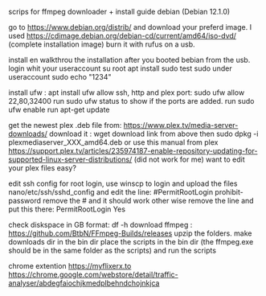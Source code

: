 scrips for ffmpeg downloader + install guide debian (Debian 12.1.0)

go to https://www.debian.org/distrib/ and download your preferd image. I used https://cdimage.debian.org/debian-cd/current/amd64/iso-dvd/ (complete installation image)
burn it with rufus on a usb.

install en walkthrou the installation after you booted bebian from the usb.
login whit your useraccount su root apt install sudo test sudo under useraccount sudo echo "1234"

install ufw : apt install ufw allow ssh, http and plex port: sudo ufw allow 22,80,32400 run sudo ufw status to show if the ports are added. run sudo ufw enable run apt-get update

get the newest plex .deb file from: https://www.plex.tv/media-server-downloads/ download it : wget download link from above then sudo dpkg -i plexmediaserver_XXX_amd64.deb
or use this manual from plex https://support.plex.tv/articles/235974187-enable-repository-updating-for-supported-linux-server-distributions/ (did not work for me) want to edit your plex files easy?

edit ssh config for root login, use winscp to login and upload the files
nano/etc/ssh/sshd_config and edit the line: #PermitRootLogin prohibit-password
remove the # and it should work other wise remove the line and put this there: PermitRootLogin Yes

check diskspace in GB format: df -h
download ffmpeg : https://github.com/BtbN/FFmpeg-Builds/releases
upzip the folders.
make downloads dir in the bin dir
place the scripts in the bin dir (the ffmpeg.exe should be in the same folder as the scripts)
and run the scripts




chrome extention
https://myflixerx.to
https://chrome.google.com/webstore/detail/traffic-analyser/abdegfaiochjkmedplbehndchojnkjca
